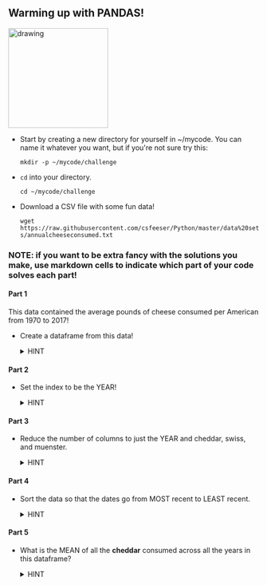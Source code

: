 ## Warming up with PANDAS!

<img src="https://miro.medium.com/max/1400/1*Q55X1gfHjKi1knx96UVdZQ.png" alt="drawing" width="200"/>

- Start by creating a new directory for yourself in ~/mycode. You can name it whatever you want, but if you're not sure try this:

    `mkdir -p ~/mycode/challenge`

- `cd` into your directory.

    `cd ~/mycode/challenge`

- Download a CSV file with some fun data!

    `wget https://raw.githubusercontent.com/csfeeser/Python/master/data%20sets/annualcheeseconsumed.txt`

### NOTE: if you want to be extra fancy with the solutions you make, use markdown cells to indicate which part of your code solves each part!
#### Part 1

This data contained the average pounds of cheese consumed per American from 1970 to 2017!

-  Create a dataframe from this data!

    <details>
    <summary>HINT</summary>

    ```python
    df = pd.read_csv('annualcheeseconsumed.txt')
    ```

    </summary>

#### Part 2

- Set the index to be the YEAR!
    
    <details>
    <summary>HINT</summary>

    ```python
    df.set_index('Year', inplace=True)
    ```

    </summary>

#### Part 3

- Reduce the number of columns to just the YEAR and cheddar, swiss, and muenster.

    <details>
    <summary>HINT</summary>

    ```python
    df = df[['Cheddar', 'Swiss', 'Muenster']]
    ```

    </summary>

#### Part 4

- Sort the data so that the dates go from MOST recent to LEAST recent.

    <details>
    <summary>HINT</summary>

    ```python    
    df = df.sort_index(ascending=False)
    ```

    </summary>

#### Part 5

- What is the MEAN of all the **cheddar** consumed across all the years in this dataframe?

    <details>
    <summary>HINT</summary>

    ```python
    mean_cheddar = df.loc['Cheddar'].mean()
    print(f"Average cheddar consumed from 1970 to 2017: {mean_cheddar} pounds")
    ```

    </summary>



